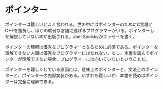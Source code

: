 # ポインター

ポインターは難しいとよく言われる。世の中にはポインターのためにC言語とC++を挫折し、ほかの軟弱な言語に逃げるプログラマーがいる。ポインターしか解説していない本が出版される。Joel Spolskyがエッセイを書く。

ポインターの理解は優秀なプログラマーとなるために必須である。ポインターを理解できない人間は優秀なプログラマーにはなれない。もし、本書を読んでポインターが理解できない場合、プログラマーには向いていないということだ。

ポインターを難しくしている原因には、意味上のポインターと、文法上のポインターと、ポインターの内部実装がある。いずれも難しいが、本書を読めばポインターは完全に理解できる。


